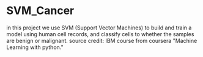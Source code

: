 # SVM_Cancer
in this project we use SVM (Support Vector Machines) to build and train a model using human cell records, and classify cells to whether the samples are benign or malignant.
source credit: IBM course from coursera "Machine Learning with python."
